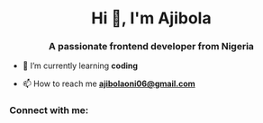 
<h1 align="center">Hi 👋, I'm Ajibola</h1>
<h3 align="center">A passionate frontend developer from Nigeria</h3>

- 🌱 I’m currently learning **coding**

- 📫 How to reach me **ajibolaoni06@gmail.com**

<h3 align="left">Connect with me:</h3>
<p align="left">
</p>
